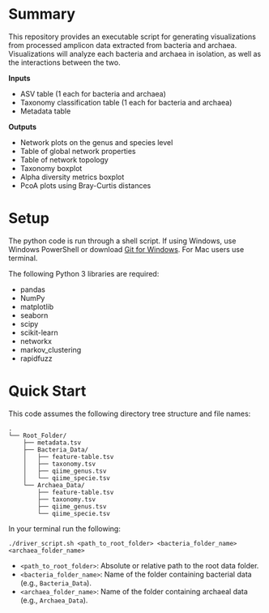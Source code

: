 # Summary
This repository provides an executable script for generating visualizations from processed amplicon data extracted from bacteria and archaea. Visualizations will analyze each bacteria and archaea in isolation, as well as the interactions between the two.

**Inputs**
- ASV table (1 each for bacteria and archaea)
- Taxonomy classification table (1 each for bacteria and archaea)
- Metadata table

**Outputs**
-  Network plots on the genus and species level
-  Table of global network properties
-  Table of network topology
-  Taxonomy boxplot
-  Alpha diversity metrics boxplot
-  PcoA plots using Bray-Curtis distances

# Setup
The python code is run through a shell script. If using Windows, use Windows PowerShell or download [Git for Windows](https://gitforwindows.org/). For Mac users use terminal.

The following Python 3 libraries are required:
- pandas
- NumPy
- matplotlib
- seaborn
- scipy
- scikit-learn
- networkx
- markov_clustering
- rapidfuzz

# Quick Start
This code assumes the following directory tree structure and file names:
```
.
└── Root_Folder/
    ├── metadata.tsv
    ├── Bacteria_Data/
    │   ├── feature-table.tsv
    │   ├── taxonomy.tsv
    │   ├── qiime_genus.tsv
    │   └── qiime_specie.tsv
    └── Archaea_Data/
        ├── feature-table.tsv
        ├── taxonomy.tsv
        ├── qiime_genus.tsv
        └── qiime_specie.tsv
```

In your terminal run the following:

```./driver_script.sh <path_to_root_folder> <bacteria_folder_name> <archaea_folder_name> ```

- `<path_to_root_folder>`: Absolute or relative path to the root data folder.
- `<bacteria_folder_name>`: Name of the folder containing bacterial data (e.g., `Bacteria_Data`).
- `<archaea_folder_name>`: Name of the folder containing archaeal data (e.g., `Archaea_Data`).
